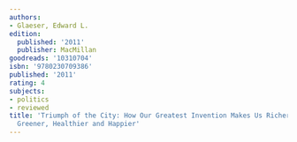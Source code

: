 ```yaml
---
authors:
- Glaeser, Edward L.
edition:
  published: '2011'
  publisher: MacMillan
goodreads: '10310704'
isbn: '9780230709386'
published: '2011'
rating: 4
subjects:
- politics
- reviewed
title: 'Triumph of the City: How Our Greatest Invention Makes Us Richer, Smarter,
  Greener, Healthier and Happier'
---
```


